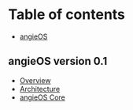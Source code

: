 # Table of contents

* [angieOS](README.md)

## angieOS version 0.1

* [Overview](angieos-version-0.1/overview.md)
* [Architecture](angieos-version-0.1/architecture.md)
* [angieOS Core](angieos-version-0.1/angieos-core.md)

